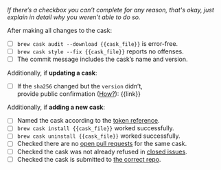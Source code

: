 *If there’s a checkbox you can’t complete for any reason, that's okay, just explain in detail why you weren’t able to do so.*

After making all changes to the cask:

- [ ] `brew cask audit --download {{cask_file}}` is error-free.
- [ ] `brew cask style --fix {{cask_file}}` reports no offenses.
- [ ] The commit message includes the cask’s name and version.

Additionally, if **updating a cask**:

- [ ] If the `sha256` changed but the `version` didn’t,  
      provide public confirmation ([How?][version-checksum]): {{link}}

Additionally, if **adding a new cask**:

- [ ] Named the cask according to the [token reference].
- [ ] `brew cask install {{cask_file}}` worked successfully.
- [ ] `brew cask uninstall {{cask_file}}` worked successfully.
- [ ] Checked there are no [open pull requests] for the same cask.
- [ ] Checked the cask was not already refused in [closed issues].
- [ ] Checked the cask is submitted to [the correct repo].

[token reference]: https://github.com/caskroom/homebrew-cask/blob/master/doc/cask_language_reference/token_reference.md
[open pull requests]: https://github.com/caskroom/homebrew-versions/pulls
[closed issues]: https://github.com/caskroom/homebrew-versions/issues?q=is%3Aissue+is%3Aclosed
[the correct repo]: https://github.com/caskroom/homebrew-cask/blob/master/doc/development/adding_a_cask.md#finding-a-home-for-your-cask
[version-checksum]: https://github.com/caskroom/homebrew-cask/blob/master/doc/cask_language_reference/stanzas/sha256.md#updating-the-sha256
